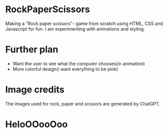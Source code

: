# RockPaperScissors
Making a "Rock paper scissors"- game from scratch using HTML, CSS and Javascript for fun. I am experimenting with animations and styling.

# Further plan
* Want the user to see what the computer chooses(in animation)
* More colorful design(i want everything to be pink)

# Image credits
The images used for rock, paper and scissors are generated by ChatGPT.

# HeloOOooOoo
